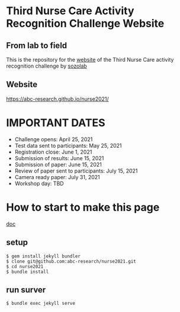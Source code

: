 # Third Nurse Care Activity Recognition Challenge Website

## From lab to field

This is the repository for the [website](https://abc-research.github.io/nurse2021) of the Third Nurse Care activity recognition challenge by [sozolab](https://sozolab.jp)

## Website
https://abc-research.github.io/nurse2021/

# IMPORTANT DATES

- Challenge opens: April 25, 2021
- Test data sent to participants: May 25, 2021
- Registration close: June 1, 2021
- Submission of results: June 15, 2021
- Submission of paper: June 15, 2021
- Review of paper sent to participants: July 15, 2021
- Camera ready paper: July 31, 2021
- Workshop day: TBD



# How to start to make this page
[doc](http://jekyllrb-ja.github.io/docs/)

## setup
```
$ gem install jekyll bundler
$ clone git@github.com:abc-research/nurse2021.git
$ cd nurse2021
$ bundle install
```

## run surver
```
$ bundle exec jekyll serve
```

